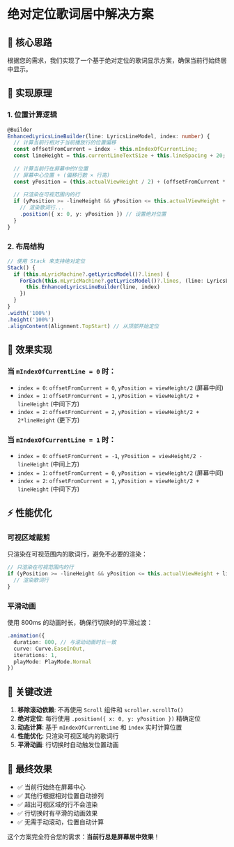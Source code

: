 # 绝对定位歌词居中解决方案

## 🎯 **核心思路**

根据您的需求，我们实现了一个基于绝对定位的歌词显示方案，确保当前行始终居中显示。

## 📐 **实现原理**

### 1. 位置计算逻辑

```typescript
@Builder
EnhancedLyricsLineBuilder(line: LyricsLineModel, index: number) {
  // 计算当前行相对于当前播放行的位置偏移
  const offsetFromCurrent = index - this.mIndexOfCurrentLine;
  const lineHeight = this.currentLineTextSize + this.lineSpacing + 20;
  
  // 计算当前行在屏幕中的Y位置
  // 屏幕中心位置 + (偏移行数 × 行高)
  const yPosition = (this.actualViewHeight / 2) + (offsetFromCurrent * lineHeight);
  
  // 只渲染在可视范围内的行
  if (yPosition >= -lineHeight && yPosition <= this.actualViewHeight + lineHeight) {
    // 渲染歌词行...
    .position({ x: 0, y: yPosition }) // 设置绝对位置
  }
}
```

### 2. 布局结构

```typescript
// 使用 Stack 来支持绝对定位
Stack() {
  if (this.mLyricMachine?.getLyricsModel()?.lines) {
    ForEach(this.mLyricMachine?.getLyricsModel()?.lines, (line: LyricsLineModel, index: number) => {
      this.EnhancedLyricsLineBuilder(line, index)
    })
  }
}
.width('100%')
.height('100%')
.alignContent(Alignment.TopStart) // 从顶部开始定位
```

## 🎵 **效果实现**

### 当 `mIndexOfCurrentLine = 0` 时：
- `index = 0`: `offsetFromCurrent = 0`, `yPosition = viewHeight/2` (屏幕中间)
- `index = 1`: `offsetFromCurrent = 1`, `yPosition = viewHeight/2 + lineHeight` (中间下方)
- `index = 2`: `offsetFromCurrent = 2`, `yPosition = viewHeight/2 + 2*lineHeight` (更下方)

### 当 `mIndexOfCurrentLine = 1` 时：
- `index = 0`: `offsetFromCurrent = -1`, `yPosition = viewHeight/2 - lineHeight` (中间上方)
- `index = 1`: `offsetFromCurrent = 0`, `yPosition = viewHeight/2` (屏幕中间)
- `index = 2`: `offsetFromCurrent = 1`, `yPosition = viewHeight/2 + lineHeight` (中间下方)

## ⚡ **性能优化**

### 可视区域裁剪
只渲染在可视范围内的歌词行，避免不必要的渲染：

```typescript
// 只渲染在可视范围内的行
if (yPosition >= -lineHeight && yPosition <= this.actualViewHeight + lineHeight) {
  // 渲染歌词行
}
```

### 平滑动画
使用 800ms 的动画时长，确保行切换时的平滑过渡：

```typescript
.animation({
  duration: 800, // 与滚动动画时长一致
  curve: Curve.EaseInOut,
  iterations: 1,
  playMode: PlayMode.Normal
})
```

## 🔧 **关键改进**

1. **移除滚动依赖**: 不再使用 `Scroll` 组件和 `scroller.scrollTo()`
2. **绝对定位**: 每行使用 `.position({ x: 0, y: yPosition })` 精确定位
3. **动态计算**: 基于 `mIndexOfCurrentLine` 和 `index` 实时计算位置
4. **性能优化**: 只渲染可视区域内的歌词行
5. **平滑动画**: 行切换时自动触发位置动画

## 🎤 **最终效果**

- ✅ 当前行始终在屏幕中心
- ✅ 其他行根据相对位置自动排列
- ✅ 超出可视区域的行不会渲染
- ✅ 行切换时有平滑的动画效果
- ✅ 无需手动滚动，位置自动计算

这个方案完全符合您的需求：**当前行总是屏幕居中效果**！

